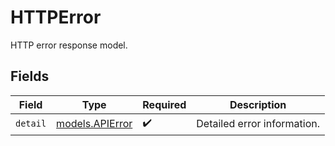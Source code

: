 # HTTPError

HTTP error response model.


## Fields

| Field                                    | Type                                     | Required                                 | Description                              |
| ---------------------------------------- | ---------------------------------------- | ---------------------------------------- | ---------------------------------------- |
| `detail`                                 | [models.APIError](../models/apierror.md) | :heavy_check_mark:                       | Detailed error information.              |